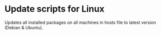 # Update scripts for Linux

Updates all installed packages on all machines in hosts file to latest version (Debian & Ubuntu).
